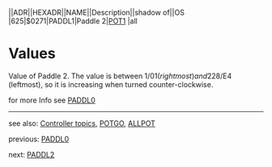 ||ADR||HEXADR||NAME||Description||shadow of||OS  
|625|$0271|PADDL1|Paddle 2|[POT1](../POT1/index.md) |all  
# Values  
Value of Paddle 2. The value is between 1/$01 (rightmost) and 228/$E4 (leftmost), so it is increasing when turned counter-clockwise.  
  
for more Info see [PADDL0](../PADDL0/index.md)  
  
  
---
see also: [Controller topics](../Controller_topics/index.md), [POTGO](../POTGO/index.md), [ALLPOT](../ALLPOT/index.md)  
  
previous: [PADDL0](../PADDL0/index.md)  
  
next: [PADDL2](../PADDL2/index.md)  
